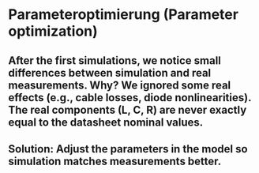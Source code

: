 # Parameteroptimierung (Parameter optimization)
## After the first simulations, we notice small differences between simulation and real measurements. Why? We ignored some real effects (e.g., cable losses, diode nonlinearities). The real components (L, C, R) are never exactly equal to the datasheet nominal values.
## Solution: Adjust the parameters in the model so simulation matches measurements better.
